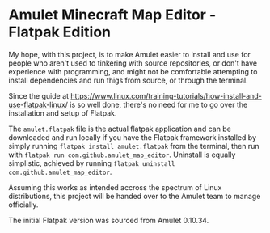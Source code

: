 # Amulet Minecraft Map Editor - Flatpak Edition
My hope, with this project, is to make Amulet easier to install and use for people who aren't used to tinkering with source repositories, or don't have experience with programming, and might not be comfortable attempting to install dependencies and run thigs from source, or through the terminal.

Since the guide at https://www.linux.com/training-tutorials/how-install-and-use-flatpak-linux/ is so well done, there's no need for me to go over the installation and setup of Flatpak.

The `amulet.flatpak` file is the actual flatpak application and can be downloaded and run locally if you have the Flatpak framework installed by simply running `flatpak install amulet.flatpak` from the terminal, then run with `flatpak run com.github.amulet_map_editor`. Uninstall is equally simplistic, achieved by running `flatpak uninstall com.github.amulet_map_editor`.

Assuming this works as intended accross the spectrum of Linux distributions, this project will be handed over to the Amulet team to manage officially.

The initial Flatpak version was sourced from Amulet 0.10.34.

